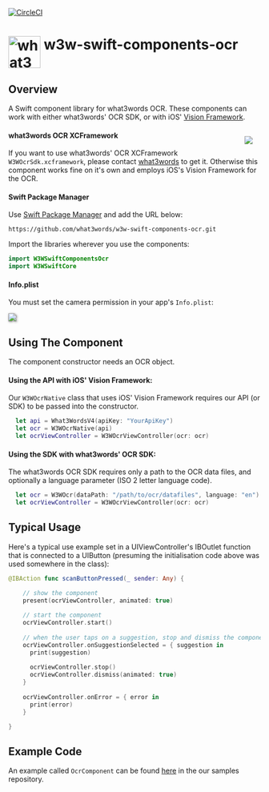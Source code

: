 [![CircleCI](https://dl.circleci.com/status-badge/img/gh/what3words/w3w-swift-components-ocr/tree/main.svg?style=svg)](https://dl.circleci.com/status-badge/redirect/gh/what3words/w3w-swift-components-ocr/tree/main)
# <img valign='top' src="https://what3words.com/assets/images/w3w_square_red.png" width="64" height="64" alt="what3words">&nbsp;w3w-swift-components-ocr

Overview
--------

A Swift component library for what3words OCR.  These components can work with either what3words' OCR SDK, or with iOS' [Vision Framework](https://developer.apple.com/documentation/vision).

<img src="Documentation/screenshot.jpeg" style="float: right; padding: 16px;">

#### what3words OCR XCFramework

If you want to use what3words' OCR XCFramework `W3WOcrSdk.xcframework`, please contact [what3words](https://what3words.com/contact-us/) to get it.  Otherwise this component works fine on it's own and employs iOS's Vision Framework for the OCR.

#### Swift Package Manager

Use [Swift Package Manager](https://developer.apple.com/documentation/xcode/adding_package_dependencies_to_your_app) and add the URL below:

```
https://github.com/what3words/w3w-swift-components-ocr.git
```

Import the libraries wherever you use the components:

```swift
import W3WSwiftComponentsOcr
import W3WSwiftCore
```

#### Info.plist

You must set the camera permission in your app's `Info.plist`:

<img src="Documentation/plist.png" style="filter: drop-shadow(1px 1px 2px gray)">

Using The Component
-------------------

The component constructor needs an OCR object.  

#### Using the API with iOS' Vision Framework:

Our `W3WOcrNative` class that uses iOS' Vision Framework requires our API (or SDK) to be passed into the constructor.

```Swift
  let api = What3WordsV4(apiKey: "YourApiKey")
  let ocr = W3WOcrNative(api)
  let ocrViewController = W3WOcrViewController(ocr: ocr)
```

#### Using the SDK with what3words' OCR SDK:

The what3words OCR SDK requires only a path to the OCR data files, and optionally a language parameter (ISO 2 letter language code).

```Swift
  let ocr = W3WOcr(dataPath: "/path/to/ocr/datafiles", language: "en")
  let ocrViewController = W3WOcrViewController(ocr: ocr)
```

Typical Usage
-------------

Here's a typical use example set in a UIViewController's IBOutlet function that is connected to a UIButton (presuming the initialisation code above was used somewhere in the class):

```Swift
@IBAction func scanButtonPressed(_ sender: Any) {

    // show the component
    present(ocrViewController, animated: true)
    
    // start the component
    ocrViewController.start()
    
    // when the user taps on a suggestion, stop and dismiss the component
    ocrViewController.onSuggestionSelected = { suggestion in
      print(suggestion)
      
      ocrViewController.stop()
      ocrViewController.dismiss(animated: true)
    }
    
    ocrViewController.onError = { error in
      print(error)
    }

}
```

Example Code
------------

An example called `OcrComponent` can be found [here](https://github.com/what3words/w3w-swift-samples) in the our samples repository.


